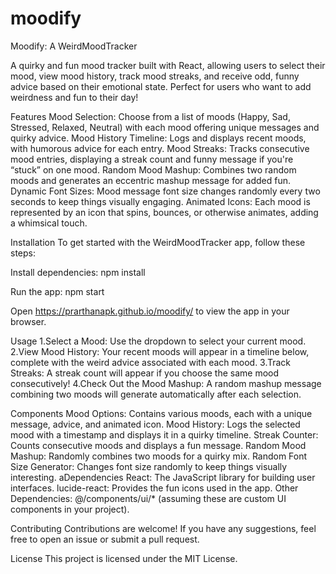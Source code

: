# moodify
Moodify: A WeirdMoodTracker

A quirky and fun mood tracker built with React, allowing users to select their mood, view mood history, track mood streaks, and receive odd, funny advice based on their emotional state. Perfect for users who want to add weirdness and fun to their day!

Features Mood Selection: Choose from a list of moods (Happy, Sad, Stressed, Relaxed, Neutral) with each mood offering unique messages and quirky advice. Mood History Timeline: Logs and displays recent moods, with humorous advice for each entry. Mood Streaks: Tracks consecutive mood entries, displaying a streak count and funny message if you're “stuck” on one mood. Random Mood Mashup: Combines two random moods and generates an eccentric mashup message for added fun. Dynamic Font Sizes: Mood message font size changes randomly every two seconds to keep things visually engaging. Animated Icons: Each mood is represented by an icon that spins, bounces, or otherwise animates, adding a whimsical touch.

Installation
To get started with the WeirdMoodTracker app, follow these steps:

Install dependencies:
npm install

Run the app:
npm start

Open https://prarthanapk.github.io/moodify/ to view the app in your browser.

Usage
1.Select a Mood: Use the dropdown to select your current mood.
2.View Mood History: Your recent moods will appear in a timeline below, complete with the weird advice associated with each mood.
3.Track Streaks: A streak count will appear if you choose the same mood consecutively!
4.Check Out the Mood Mashup: A random mashup message combining two moods will generate automatically after each selection.

Components Mood Options: Contains various moods, each with a unique message, advice, and animated icon. Mood History: Logs the selected mood with a timestamp and displays it in a quirky timeline. Streak Counter: Counts consecutive moods and displays a fun message. Random Mood Mashup: Randomly combines two moods for a quirky mix. Random Font Size Generator: Changes font size randomly to keep things visually interesting.
aDependencies React: The JavaScript library for building user interfaces. lucide-react: Provides the fun icons used in the app. Other Dependencies: @/components/ui/* (assuming these are custom UI components in your project).

Contributing Contributions are welcome! If you have any suggestions, feel free to open an issue or submit a pull request.

License 
This project is licensed under the MIT License.
